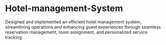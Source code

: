 # Hotel-management-System
Designed and implemented an efficient hotel management system, streamlining operations and enhancing guest experiences through seamless reservation management, room assignment, and personalized service tracking.
